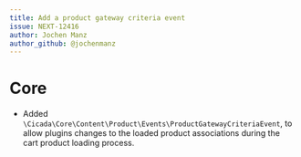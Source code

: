 ```yaml
---
title: Add a product gateway criteria event
issue: NEXT-12416
author: Jochen Manz
author_github: @jochenmanz
---
```

# Core
* Added `\Cicada\Core\Content\Product\Events\ProductGatewayCriteriaEvent`, to allow plugins changes to the loaded product associations during the cart product loading process. 
